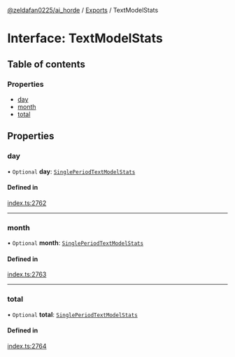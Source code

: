 [@zeldafan0225/ai_horde](../README.md) / [Exports](../modules.md) / TextModelStats

# Interface: TextModelStats

## Table of contents

### Properties

- [day](TextModelStats.md#day)
- [month](TextModelStats.md#month)
- [total](TextModelStats.md#total)

## Properties

### day

• `Optional` **day**: [`SinglePeriodTextModelStats`](../modules.md#singleperiodtextmodelstats)

#### Defined in

[index.ts:2762](https://github.com/ZeldaFan0225/ai_horde/blob/90eaabf/index.ts#L2762)

___

### month

• `Optional` **month**: [`SinglePeriodTextModelStats`](../modules.md#singleperiodtextmodelstats)

#### Defined in

[index.ts:2763](https://github.com/ZeldaFan0225/ai_horde/blob/90eaabf/index.ts#L2763)

___

### total

• `Optional` **total**: [`SinglePeriodTextModelStats`](../modules.md#singleperiodtextmodelstats)

#### Defined in

[index.ts:2764](https://github.com/ZeldaFan0225/ai_horde/blob/90eaabf/index.ts#L2764)
